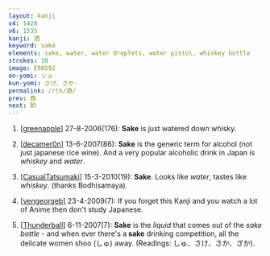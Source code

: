 ```yaml
---
layout: kanji
v4: 1428
v6: 1535
kanji: 酒
keyword: saké
elements: sake, water, water droplets, water pistol, whiskey bottle
strokes: 10
image: E98592
on-yomi: シュ
kun-yomi: さけ、さか-
permalink: /rtk/酒/
prev: 酉
next: 酌
---
```


1) [<a href="http://kanji.koohii.com/profile/greenapple">greenapple</a>] 27-8-2006(176): <strong>Sake</strong> is just watered down whisky.

2) [<a href="http://kanji.koohii.com/profile/decamer0n">decamer0n</a>] 13-6-2007(86): <strong>Sake</strong> is the generic term for alcohol (not just japanese rice wine). And a very popular alcoholic drink in Japan is <em>whiskey</em> and <em>water</em>.

3) [<a href="http://kanji.koohii.com/profile/CasualTatsumaki">CasualTatsumaki</a>] 15-3-2010(19): <strong>Sake</strong>. Looks like <em>water</em>, tastes like <em>whiskey</em>. (thanks Bodhisamaya).

4) [<a href="http://kanji.koohii.com/profile/vengeorgeb">vengeorgeb</a>] 23-4-2009(7): If you forget this Kanji and you watch a lot of Anime then don&#039;t study Japanese.

5) [<a href="http://kanji.koohii.com/profile/Thunderball">Thunderball</a>] 6-11-2007(7): <strong>Sake</strong> is the <em>liquid</em> that comes out of the <em>sake bottle</em> - and when ever there&#039;s a<strong> sake</strong> drinking competition, all the delicate women shoo (しゅ) away. (Readings: しゅ、さけ、さか、ざか).

